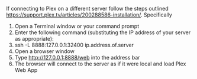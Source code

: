 If connecting to Plex on a different server follow the steps outlined https://support.plex.tv/articles/200288586-installation/. Specifically
1. Open a Terminal window or your command prompt
2. Enter the following command (substituting the IP address of your server as appropriate):
3. ssh -L 8888:127.0.0.1:32400 ip.address.of.server
4. Open a browser window
5. Type http://127.0.0.1:8888/web into the address bar
6. The browser will connect to the server as if it were local and load Plex Web App
